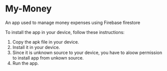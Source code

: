 # My-Money
An app used to manage money expenses using Firebase firestore 

To install the app in your device, follow these instructions:
1. Copy the apk file in your device.
2. Install it in your device.
3. Since it is unknown source to your device, you have to aloow permission to install app from unkown source.
4. Run the app.
